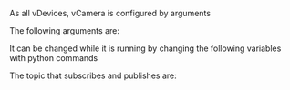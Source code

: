 As all vDevices, vCamera is configured by arguments

The following arguments are:


It can be changed while it is running by changing the following variables with python commands


The topic that subscribes and publishes are:
